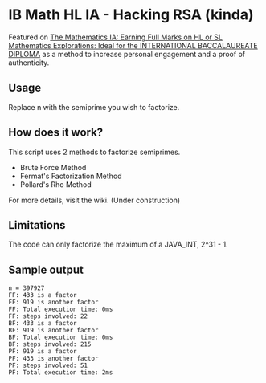 IB Math HL IA - Hacking RSA (kinda)
===============
Featured on [The Mathematics IA: Earning Full Marks on HL or SL Mathematics Explorations: Ideal for the INTERNATIONAL BACCALAUREATE DIPLOMA](http://www.amazon.com/gp/product/B00U4UE8EA/) as a method to increase personal engagement and a proof of authenticity.

Usage
----------------
Replace n with the semiprime you wish to factorize.

How does it work?
----------------
This script uses 2 methods to factorize semiprimes.
- Brute Force Method
- Fermat's Factorization Method
- Pollard's Rho Method

For more details, visit the wiki. (Under construction)

Limitations
----------------
The code can only factorize the maximum of a JAVA_INT, 2^31 - 1.

Sample output
----------------
````
n = 397927
FF: 433 is a factor
FF: 919 is another factor
FF: Total execution time: 0ms
FF: steps involved: 22
BF: 433 is a factor
BF: 919 is another factor
BF: Total execution time: 0ms
BF: steps involved: 215
PF: 919 is a factor
PF: 433 is another factor
PF: steps involved: 51
PF: Total execution time: 2ms
````
